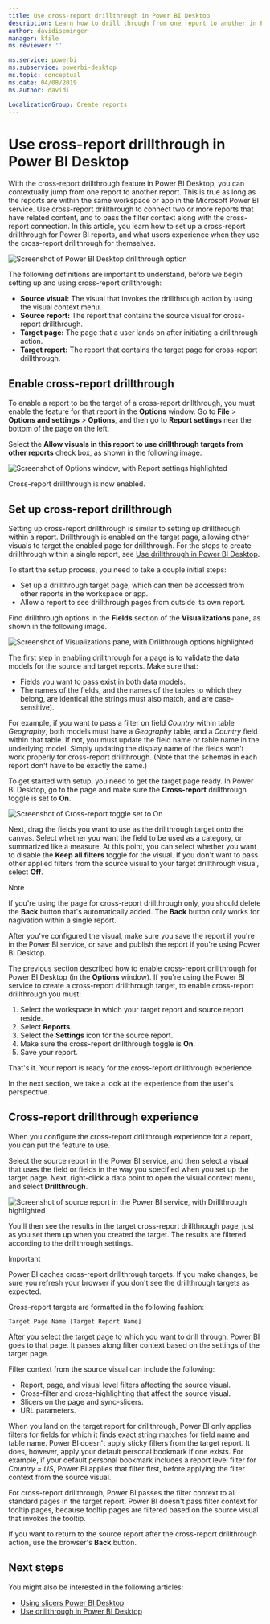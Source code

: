 ```yaml
---
title: Use cross-report drillthrough in Power BI Desktop
description: Learn how to drill through from one report to another in Power BI Desktop
author: davidiseminger
manager: kfile
ms.reviewer: ''

ms.service: powerbi
ms.subservice: powerbi-desktop
ms.topic: conceptual
ms.date: 04/08/2019
ms.author: davidi

LocalizationGroup: Create reports
---
```

# Use cross-report drillthrough in Power BI Desktop

With the cross-report drillthrough feature in Power BI Desktop, you can contextually jump from one report to another report. This is true as long as the reports are within the same workspace or app in the Microsoft Power BI service. Use cross-report drillthrough to connect two or more reports that have related content, and to pass the filter context along with the cross-report connection. In this article, you learn how to set up a cross-report drillthrough for Power BI reports, and what users experience when they use the cross-report drillthrough for themselves.

![Screenshot of Power BI Desktop drillthrough option](media/desktop-cross-report-drill-through/cross-report-drill-through-01.png)

The following definitions are important to understand, before we begin setting up and using cross-report drillthrough:

* **Source visual:** The visual that invokes the drillthrough action by using the visual context menu.
* **Source report:** The report that contains the source visual for cross-report drillthrough.
* **Target page:** The page that a user lands on after initiating a drillthrough action.
* **Target report:** The report that contains the target page for cross-report drillthrough.

## Enable cross-report drillthrough

To enable a report to be the target of a cross-report drillthrough, you must enable the feature for that report in the **Options** window. Go to **File** > **Options and settings** > **Options**, and then go to **Report settings** near the bottom of the page on the left.

Select the **Allow visuals in this report to use drillthrough targets from other reports** check box, as shown in the following image.

![Screenshot of Options window, with Report settings highlighted](media/desktop-cross-report-drill-through/cross-report-drill-through-02.png)

Cross-report drillthrough is now enabled.

## Set up cross-report drillthrough

Setting up cross-report drillthrough is similar to setting up drillthrough within a report. Drillthrough is enabled on the target page, allowing other visuals to target the enabled page for drillthrough. For the steps to create drillthrough within a single report, see [Use drillthrough in Power BI Desktop](desktop-drillthrough.md).

To start the setup process, you need to take a couple initial steps:

* Set up a drillthrough target page, which can then be accessed from other reports in the workspace or app.
* Allow a report to see drillthrough pages from outside its own report.

Find drillthrough options in the **Fields** section of the **Visualizations** pane, as shown in the following image.

![Screenshot of Visualizations pane, with Drillthrough options highlighted](media/desktop-cross-report-drill-through/cross-report-drill-through-03.png)

The first step in enabling drillthrough for a page is to validate the data models for the source and target reports. Make sure that: 

* Fields you want to pass exist in both data models.
* The names of the fields, and the names of the tables to which they belong, are identical (the strings must also match, and are case-sensitive).

For example, if you want to pass a filter on field *Country* within table *Geography*, both models must have a *Geography* table, and a *Country* field within that table. If not, you must update the field name or table name in the underlying model. Simply updating the display name of the fields won't work properly for cross-report drillthrough. (Note that the schemas in each report don't have to be exactly the same.)

To get started with setup, you need to get the target page ready. In Power BI Desktop, go to the page and make sure the **Cross-report** drillthrough toggle is set to **On**. 

![Screenshot of Cross-report toggle set to On](media/desktop-cross-report-drill-through/cross-report-drill-through-03.png)

Next, drag the fields you want to use as the drillthrough target onto the canvas. Select whether you want the field to be used as a category, or summarized like a measure. At this point, you can select whether you want to disable the **Keep all filters** toggle for the visual. If you don't want to pass other applied filters from the source visual to your target drillthrough visual, select **Off**.

> [!NOTE]
> If you're using the page for cross-report drillthrough only, you should delete the **Back** button that's automatically added. The **Back** button only works for nagivation within a single report. 

After you've configured the visual, make sure you save the report if you're in the Power BI service, or save and publish the report if you're using Power BI Desktop.

The previous section described how to enable cross-report drillthrough for Power BI Desktop (in the **Options** window). If you're using the Power BI service to create a cross-report drillthrough target, to enable cross-report drillthrough you must: 

1. Select the workspace in which your target report and source report reside.
2. Select **Reports**.
3. Select the **Settings** icon for the source report.
4. Make sure the cross-report drillthrough toggle is **On**.
5. Save your report.

That's it. Your report is ready for the cross-report drillthrough experience. 

In the next section, we take a look at the experience from the user's perspective.

## Cross-report drillthrough experience

When you configure the cross-report drillthrough experience for a report, you can put the feature to use.

Select the source report in the Power BI service, and then select a visual that uses the field or fields in the way you specified when you set up the target page. Next, right-click a data point to open the visual context menu, and select **Drillthrough**.

![Screenshot of source report in the Power BI service, with Drillthrough highlighted](media/desktop-cross-report-drill-through/cross-report-drill-through-01.png)

You'll then see the results in the target cross-report drillthrough page, just as you set them up when you created the target. The results are filtered according to the drillthrough settings.

> [!IMPORTANT]
> Power BI caches cross-report drillthrough targets. If you make changes, be sure you refresh your browser if you don't see the drillthrough targets as expected. 

Cross-report targets are formatted in the following fashion: 

`Target Page Name [Target Report Name]`

After you select the target page to which you want to drill through, Power BI goes to that page. It passes along filter context based on the settings of the target page. 

Filter context from the source visual can include the following: 

* Report, page, and visual level filters affecting the source visual. 
* Cross-filter and cross-highlighting that affect the source visual. 
* Slicers on the page and sync-slicers.
* URL parameters.

When you land on the target report for drillthrough, Power BI only applies filters for fields for which it finds exact string matches for field name and table name. Power BI doesn't apply sticky filters from the target report. It does, however, apply your default personal bookmark if one exists. For example, if your default personal bookmark includes a report level filter for *Country = US*, Power BI applies that filter first, before applying the filter context from the source visual. 

For cross-report drillthrough, Power BI passes the filter context to all standard pages in the target report. Power BI doesn't pass filter context for tooltip pages, because tooltip pages are filtered based on the source visual that invokes the tooltip.

If you want to return to the source report after the cross-report drillthrough action, use the browser's **Back** button. 

## Next steps

You might also be interested in the following articles:

* [Using slicers Power BI Desktop](visuals/power-bi-visualization-slicers.md)
* [Use drillthrough in Power BI Desktop](desktop-drillthrough.md)

